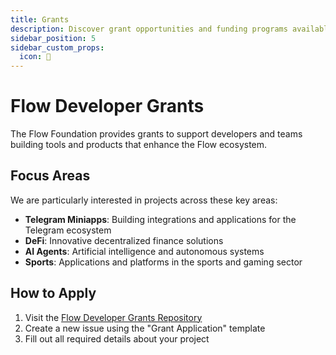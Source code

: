 ```yaml
---
title: Grants
description: Discover grant opportunities and funding programs available for Flow developers
sidebar_position: 5
sidebar_custom_props:
  icon: 🌱
---
```


# Flow Developer Grants

The Flow Foundation provides grants to support developers and teams building tools and products that enhance the Flow ecosystem.

## Focus Areas

We are particularly interested in projects across these key areas:

- **Telegram Miniapps**: Building integrations and applications for the Telegram ecosystem
- **DeFi**: Innovative decentralized finance solutions
- **AI Agents**: Artificial intelligence and autonomous systems
- **Sports**: Applications and platforms in the sports and gaming sector

## How to Apply

1. Visit the [Flow Developer Grants Repository](https://github.com/onflow/developer-grants)
2. Create a new issue using the "Grant Application" template
3. Fill out all required details about your project
